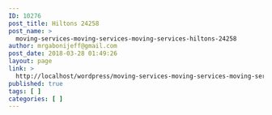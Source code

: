 ```yaml
---
ID: 10276
post_title: Hiltons 24258
post_name: >
  moving-services-moving-services-moving-services-hiltons-24258
author: mrgabonijeff@gmail.com
post_date: 2018-03-28 01:49:26
layout: page
link: >
  http://localhost/wordpress/moving-services-moving-services-moving-services-hiltons-24258/
published: true
tags: [ ]
categories: [ ]
---
```

